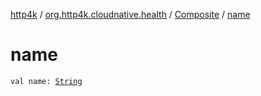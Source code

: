 [http4k](../../index.md) / [org.http4k.cloudnative.health](../index.md) / [Composite](index.md) / [name](./name.md)

# name

`val name: `[`String`](https://kotlinlang.org/api/latest/jvm/stdlib/kotlin/-string/index.html)